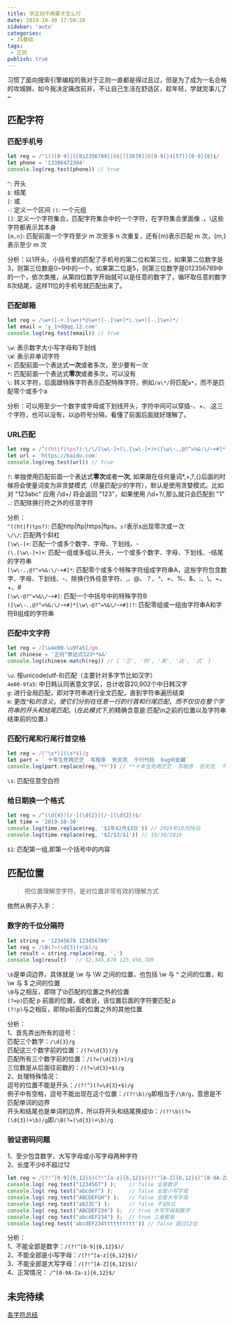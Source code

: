 ```yaml
--- 
title: 学正则不用栗子怎么行
date: 2019-10-30 17:50:20
sidebar: 'auto'
categories: 
 - JS基础
tags: 
 - 正则
publish: true
---
```

习惯了面向搜索引擎编程的我对于正则一直都是得过且过，但是为了成为一名合格的攻城狮，如今我决定痛改前非，不让自己生活在舒适区，趁年轻，学就完事儿了~

## 匹配字符

### 匹配手机号

```js
let reg = /^1(3[0-9]|5[012356789]|66|7[3678]|8[0-9]|4[57])[0-9]{8}$/
let phone = '13386472394'
console.log(reg.test(phone)) // true
```  

`^`: 开头  
`$`: 结尾  
`|`: 或  
`-`: 定义一个区间
`()`: 一个元组  
`[]`: 定义一个字符集合，匹配字符集合中的一个字符，在字符集合里面像 .，\这些字符都表示其本身  
`{m,n}`: 匹配前面一个字符至少 m 次至多 n 次重复，还有{m}表示匹配 m 次，{m,}表示至少 m 次  

分析：以1开头，小括号里的匹配了手机号的第二位和第三位，如果第二位数字是3，则第三位数是0~9中的一个，如果第二位是5，则第三位数字是012356789中的一个，依次类推，从第四位数字开始就可以是任意的数字了，循环取任意的数字8次结尾，这样11位的手机号就匹配出来了。

### 匹配邮箱

```js
let reg = /\w+([-+.]\w+)*@\w+([-.]\w+)*\.\w+([-.]\w+)*/
let email = 'y_1+d@qq.12.com'
console.log(reg.test(email)) // true
```

`\w`: 表示数字大小写字母和下划线  
`\W`: 表示非单词字符  
`+`: 匹配前面一个表达式**一次**或者多次，至少要有一次  
`*`: 匹配前面一个表达式**零次**或者多次，可以没有  
`\`: 转义字符，后面跟特殊字符表示匹配特殊字符，例如`/a\*/`将匹配`a*`，而不是匹配零个或多个a  

分析：可以用至少一个数字或字母或下划线开头，字符中间可以穿插-、+、.这三个字符，也可以没有，以@符号分隔，看懂了前面后面就好理解了。  

### URL匹配

```js
let reg = /^((ht|f)tps?):\/\/[\w\-]+(\.[\w\-]+)+([\w\-.,@?^=%&:\/~+#]*[\w\-@?^=%&\/~+#])?$/
let url = 'https://baidu.com'
console.log(reg.test(url)) // true
```

`?`: 单独使用匹配前面一个表达式**零次**或者**一次**, 如果跟在任何量词*,+,?,{}后面的时候将会使量词变为非贪婪模式（尽量匹配少的字符），默认是使用贪婪模式。比如对 "123abc" 应用 /\d+/ 将会返回 "123"，如果使用 /\d+?/,那么就只会匹配到 "1"  
`.`: 匹配除换行符之外的任意字符

分析：  
`^((ht|f)tps?)`: 匹配http|ftp|https|ftps，`s?`表示s出现零次或一次  
`\/\/`: 匹配两个斜杠  
`[\w\-]+`: 匹配一个或多个数字、字母、下划线、-  
`(\.[\w\-]+)+`: 匹配一组或多组以.开头，一个或多个数字、字母、下划线、-结尾的字符串  
`[\w\-.,@?^=%&:\/~+#]*`: 匹配零个或多个特殊字符组成字符串A，这些字符包含数字、字母、下划线、-、除换行外任意字符、,、@、？、^、=、%、&、:、\、~、+、#  
`[\w\-@?^=%&\/~+#]`: 匹配一个中括号中的特殊字符B  
`([\w\-.,@?^=%&:\/~+#]*[\w\-@?^=%&\/~+#])?`: 匹配零组或一组由字符串A和字符B组成的字符串  

### 匹配中文字符

```js
let reg = /[\u4e00-\u9fa5]/gm
let chinese = '正则^表达式123**&&'
console.log(chinese.match(reg)) // [ '正', '则', '表', '达', '式' ]
```

`\u`: 按unicode(utf-8)匹配（主要针对多字节比如汉字）  
`4e00-9fa5`: 中日韩认同表意文字区，总计收容20,902个中日韩汉字  
`g`: 进行全局匹配，即对字符串进行全文匹配，直到字符串遍历结束  
`m`: 更改^和$的含义，使它们分别在任意一行的行首和行尾匹配，而不仅仅在整个字符串的开头和结尾匹配。(在此模式下,$的精确含意是:匹配\n之前的位置以及字符串结束前的位置.)  

### 匹配行尾和行尾行首空格

```js
let reg = /(^\s*)|(\s*$)/g
let part = ` 十年生死两茫茫  写程序  到天亮  千行代码  bug何处藏`
console.log(part.replace(reg,'**')) // **十年生死两茫茫  写程序  到天亮  千行代码  bug何处藏**
```

`\s`: 匹配任意空白符  

### 给日期换一个格式

```js
let reg = /^(\d{4})[/-](\d{2})[/-](\d{2})$/
let time = '2019-10-30'
console.log(time.replace(reg, '$1年$2月$3日')) // 2019年10月30日
console.log(time.replace(reg, '$2/$3/$1')) // 10/30/2019
```

`$1`: 匹配第一组,即第一个括号中的内容

## 匹配位置

> 把位置理解空字符，是对位置非常有效的理解方式  

依然从例子入手：

### 数字的千位分隔符

```js
let string = '12345678 123456789'
let reg = /\B(?=(\d{3})+\b)/g
let result = string.replace(reg, ',')
console.log(result)   // 12,345,678 123,456,789
```

`\b`是单词边界，具体就是 \w 与 \W 之间的位置，也包括 \w 与 ^ 之间的位置，和 \w 与 $ 之间的位置  
`\B`与之相反，即除了\b匹配的位置之外的位置  
`(?=p)`匹配 p 前面的位置，或者说，该位置后面的字符要匹配 p  
`(?!p)`与之相反，即除p前面的位置之外的其他位置  

分析：  
1、首先弄出所有的逗号：  
    匹配三个数字：`/\d{3}/g`  
    匹配这三个数字前的位置：`/(?=\d{3})/g`  
    匹配所有三个数字前的位置：`/(?=(\d{3})+)/g`  
    三位数是从后面往前数的：`/(?=\d{3}+$)/g`  
2、处理特殊情况：  
    逗号的位置不能是开头：`/(?!^)(?=\d{3}+$)/g`  
    例子中有空格，逗号不能出现在这个位置：`/(?!\b)/g`即相当于`/\B/g`，意思是不匹配单词的边界  
    开头和结尾也是单词的边界，所以将开头和结尾换成\b：`/(?!\b)(?=(\d{3})+\b)/g`即`/\B(?=(\d{3})+\b)/g`  

### 验证密码问题

1、至少包含数字、大写字母或小写字母两种字符  
2、长度不少6不超过12

```js
let reg = /(?!^[0-9]{6,12}$)(?!^[a-z]{6,12}$)(?!^[A-Z]{6,12}$)^[0-9A-Za-z]{6,12}$/;
console.log( reg.test("1234567") );    // false 全是数字
console.log( reg.test("abcdef") );     // false 全是小写字母
console.log( reg.test("ABCDEFGH") );   // false 全是大写字母
console.log( reg.test("ab23C") );      // false 不足6位
console.log( reg.test("ABCDEF234") );  // true 大写字母和数字
console.log( reg.test("abcdEF234") );  // true 三者都有
console.log(reg.test('abcdEF234tttttttttt')) // false 超过12位
```

分析：  
1、不能全部是数字：`/(?!^[0-9]{6,12}$)/`  
2、不能全部是小写字母：`/(?!^[a-z]{6,12}$)/`  
3、不能全部是大写字母：`/(?!^[A-Z]{6,12}$)/`  
4、正常情况： `/^[0-9A-Za-z]{6,12}$/`

## 未完待续

[各字符总结](https://www.baidufe.com/item/eb10deb92f2c05ca32cf.html)
